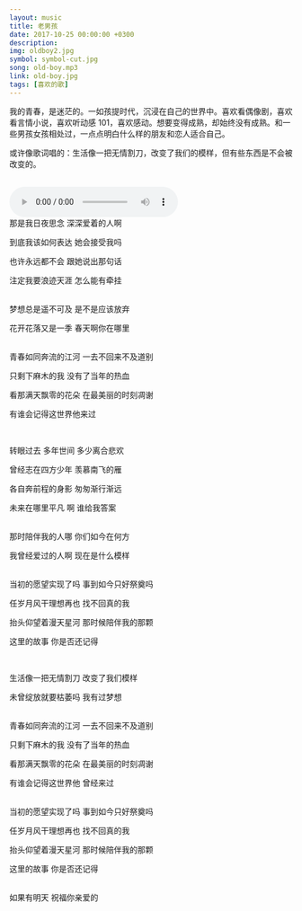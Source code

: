 ```yaml
---
layout: music
title: 老男孩
date: 2017-10-25 00:00:00 +0300
description: 
img: oldboy2.jpg
symbol: symbol-cut.jpg
song: old-boy.mp3
link: old-boy.jpg
tags: [喜欢的歌]
---
```


我的青春，是迷茫的。一如孩提时代，沉浸在自己的世界中。喜欢看偶像剧，喜欢看言情小说，喜欢听动感 101，喜欢感动。想要变得成熟，却始终没有成熟。和一些男孩女孩相处过，一点点明白什么样的朋友和恋人适合自己。

或许像歌词唱的：生活像一把无情割刀，改变了我们的模样，但有些东西是不会被改变的。

<br>
<audio controls="controls" autoplay="autoplay">
  <source type="audio/ogg" src="/assets/music/old-boy.ogg"></source>
  <source type="audio/mp3" src="/assets/music/old-boy.mp3"></source>
</audio>

<br>
那是我日夜思念 深深爱着的人啊

到底我该如何表达 她会接受我吗

也许永远都不会 跟她说出那句话

注定我要浪迹天涯 怎么能有牵挂

<br>
梦想总是遥不可及 是不是应该放弃

花开花落又是一季 春天啊你在哪里

<br>
青春如同奔流的江河 一去不回来不及道别

只剩下麻木的我 没有了当年的热血

看那满天飘零的花朵 在最美丽的时刻凋谢

有谁会记得这世界他来过

<br>

转眼过去 多年世间 多少离合悲欢

曾经志在四方少年 羡慕南飞的雁

各自奔前程的身影 匆匆渐行渐远

未来在哪里平凡 啊 谁给我答案

<br>
那时陪伴我的人哪 你们如今在何方

我曾经爱过的人啊 现在是什么模样

<br>
当初的愿望实现了吗 事到如今只好祭奠吗

任岁月风干理想再也 找不回真的我

抬头仰望着漫天星河 那时候陪伴我的那颗

这里的故事 你是否还记得

<br>

生活像一把无情割刀 改变了我们模样

未曾绽放就要枯萎吗 我有过梦想

<br>
青春如同奔流的江河 一去不回来不及道别

只剩下麻木的我 没有了当年的热血

看那满天飘零的花朵 在最美丽的时刻凋谢

有谁会记得这世界他 曾经来过

<br>
当初的愿望实现了吗 事到如今只好祭奠吗

任岁月风干理想再也 找不回真的我

抬头仰望着漫天星河 那时候陪伴我的那颗

这里的故事 你是否还记得

<br>
如果有明天 祝福你亲爱的


